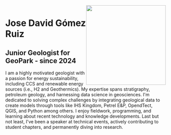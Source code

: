 <img style="float: right; border-radius: 0.5;" src="https://avatars.githubusercontent.com/u/159712615?v=4" width="250" height="250">

# Jose David Gómez Ruiz
## Junior Geologist for GeoPark - since 2024
I am a highly motivated geologist with a passion for energy sustainability, including CCS and renewable energy sources (i.e., H2 and Geothermics). My expertise spans stratigraphy, petroleum geology, and harnessing data science in geosciences. I'm dedicated to solving complex challenges by integrating geological data to create models through tools like IHS Kingdom, Petrel E&P, OpendTect, QGIS, and Python among others. I enjoy fieldwork, programming, and learning about recent technology and knowledge developments. Last but not least, I've been a speaker at technical events, actively contributing to student chapters, and permanently diving into research.
